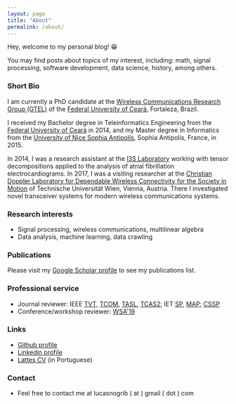 ```yaml
---
layout: page
title: "About"
permalink: /about/
---
```


Hey, welcome to my personal blog! 😁

You may find posts about topics of my interest, including: math, signal processing, software development, data science, history, among others. 

### Short Bio

I am currently a PhD candidate at the [Wireless Communications Research Group (GTEL)](https://gtel.ufc.br) of the [Federal University of Ceará](https://ufc.br), Fortaleza, Brazil.

I received my Bachelor degree in Teleinformatics Engineering from the [Federal University of Ceará](https://ufc.br) in 2014, and my Master degree in Informatics from the [University of Nice Sophia Antipolis](http://unice.fr/), Sophia Antipolis, France, in 2015. 

In 2014, I was a research assistant at the [I3S Laboratory](http://i3s.unice.fr) working with tensor decompositions applied to the analysis of atrial fibrillation electrocardiograms. In 2017, I was a visiting researcher at the [Christian Doppler Laboratory for Dependable Wireless Connectivity for the Society in Motion](https://www.nt.tuwien.ac.at/christian-doppler-laboratory/) of Technische Universität Wien, Vienna, Austria. There I investigated novel transceiver systems for modern wireless communications systems.

### Research interests

* Signal processing, wireless communications, multilinear algebra
* Data analysis, machine learning, data crawling 

### Publications

Please visit my [Google Scholar profile](https://scholar.google.com.br/citations?user=STk6opQAAAAJ) to see my publications list.

### Professional service

* Journal reviewer: IEEE [TVT](https://ieeexplore.ieee.org/xpl/RecentIssue.jsp?punumber=25), [TCOM](https://ieeexplore.ieee.org/xpl/RecentIssue.jsp?punumber=26), [TASL](https://ieeexplore.ieee.org/xpl/RecentIssue.jsp?punumber=10376), [TCAS2](https://ieee-cas.org/pubs/tcas2); IET [SP](https://ieeexplore.ieee.org/xpl/RecentIssue.jsp?punumber=4159607), [MAP](https://digital-library.theiet.org/content/journals/iet-map); [CSSP](https://www.springer.com/engineering/electronics/journal/34)
* Conference/workshop reviewer: [WSA'19](https://www.wsa2019.eu/)

### Links

* [Github profile](https://github.com/lnribeiro)
* [Linkedin profile](https://www.linkedin.com/in/lucas-nogueira-ribeiro-009a0a169)
* [Lattes CV](http://buscatextual.cnpq.br/buscatextual/visualizacv.do?id=K4472660Y7) (in Portuguese)

### Contact

* Feel free to contact me at lucasnogrib ( at ) gmail ( dot ) com